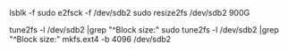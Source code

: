 
lsblk -f
sudo e2fsck -f /dev/sdb2
sudo resize2fs /dev/sdb2 900G

tune2fs -l /dev/sdb2 |grep "^Block size:"
sudo tune2fs -l /dev/sdb2 |grep "^Block size:"
mkfs.ext4 -b 4096 /dev/sdb2
